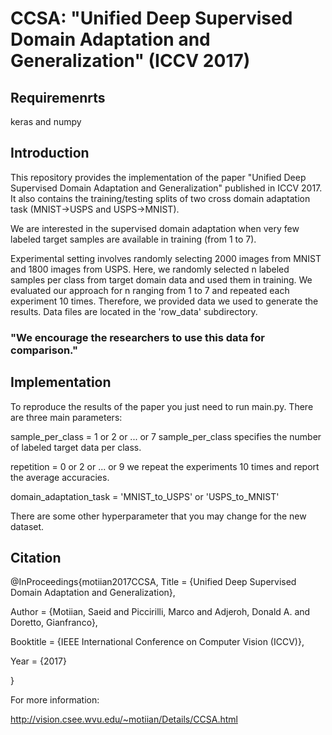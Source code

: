 # CCSA: "Unified Deep Supervised Domain Adaptation and Generalization" (ICCV 2017)

## Requiremenrts
keras and numpy

## Introduction

This repository provides the implementation of the paper "Unified Deep Supervised Domain Adaptation and Generalization" published in ICCV 2017. It also contains the training/testing splits of two cross domain adaptation task (MNIST->USPS and USPS->MNIST). 

We are interested in the supervised domain adaptation when very few labeled target samples are available in training (from 1 to 7). 

Experimental setting involves randomly selecting 2000 images from MNIST and 1800 images from USPS. Here, we randomly selected n labeled samples per class from target domain data and used them in training. We evaluated our approach for n ranging from 1 to 7 and repeated each experiment 10 times. Therefore, we provided data we used to generate the results. Data files are located in the 'row_data' subdirectory.


### "We encourage the researchers to use this data for comparison."



## Implementation

To reproduce the results of the paper you just need to run main.py. There are three main parameters:

sample_per_class = 1 or 2 or ... or 7
sample_per_class specifies the number of labeled target data per class.

repetition =  0 or 2 or ... or 9
we repeat the experiments 10 times and report the average accuracies.

domain_adaptation_task = 'MNIST_to_USPS' or 'USPS_to_MNIST'


There are some other hyperparameter that you may change for the new dataset.


## Citation

@InProceedings{motiian2017CCSA,
  Title                    = {Unified Deep Supervised Domain Adaptation and Generalization},
  
  Author                   = {Motiian, Saeid and Piccirilli, Marco and Adjeroh, Donald A. and Doretto, Gianfranco},
  
  Booktitle                = {IEEE International Conference on Computer Vision (ICCV)},
  
  Year                     = {2017}
  
 }
 
 
 
 
 For more information:
 
 http://vision.csee.wvu.edu/~motiian/Details/CCSA.html
 
 
 

